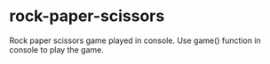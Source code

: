 # rock-paper-scissors
Rock paper scissors game played in console.
Use game() function in console to play the game.
